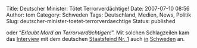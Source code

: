 Title: Deutscher Minister: Tötet Terrorverdächtige!
Date: 2007-07-10 08:56
Author: tom
Category: Schweden
Tags: Deutschland, Medien, News, Politik
Slug: deutscher-minister-toetet-terrorverdaechtige
Status: published

oder “*Erlaubt Mord an Terrorverdächtigen!*”. Mit solchen Schlagzeilen
kam das
[Interview](http://groups.google.de/group/de.org.ccc/browse_thread/thread/93cae7dbf3a14bde/1d3f33e0f484119e)
mit dem deutschen [Staatsfeind Nr.
1](http://www.spiegelfechter.com/wordpress/179/staatsfeind-nr-1) auch
[in](http://www.sr.se/cgi-bin/ekot/artikel.asp?Artikel=1471458)
[Schweden](http://www.dn.se/DNet/jsp/polopoly.jsp?a=669228) an.

